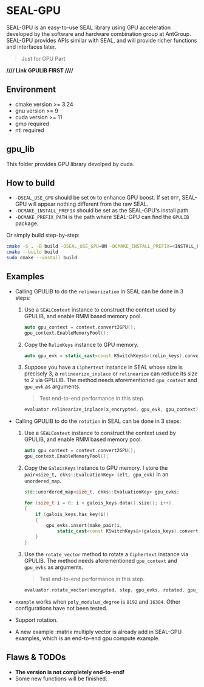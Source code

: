 # SEAL-GPU

SEAL-GPU is an easy-to-use SEAL library using GPU acceleration developed by the software and
hardware combination group at AntGroup. SEAL-GPU provides APIs similar with SEAL, and will provide
richer functions and interfaces later.

> Just for GPU Part

**//// Link GPULIB FIRST ////**

## Environment

* cmake version >= 3.24
* gnu version >= 9
* cuda version >= 11
* gmp required
* ntl required

## gpu_lib

This folder provides GPU library devolped by cuda.

## How to build

* `-DSEAL_USE_GPU` should be set `ON` to enhance GPU boost. If set `OFF`, SEAL-GPU will appear
  nothing different from the raw SEAL.
* `-DCMAKE_INSTALL_PREFIX` should be set as the SEAL-GPU's install path.
* `-DCMAKE_PREFIX_PATH` is the path where SEAL-GPU can find the `GPULIB` package.

Or simply build step-by-step:

```sh
cmake -S . -B build -DSEAL_USE_GPU=ON -DCMAKE_INSTALL_PREFIX=<INSTALL_PATH> -DCMAKE_PREFIX_PATH=<GPULIB_PATH>
cmake --build build
sudo cmake --install build
```

## Examples

* Calling GPULIB to do the `relinearization` in SEAL can be done in 3 steps:

    1. Use a `SEALContext` instance to construct the context used by GPULIB, and enable RMM based
       memory pool.

       ```c++
       auto gpu_context = context.convert2GPU();
       gpu_context.EnableMemoryPool();
       ```

    2. Copy the `RelinKeys` instance to GPU memory.

       ```c++
       auto gpu_evk = static_cast<const KSwitchKeys&>(relin_keys).convert2GPU(context);
       ```

    3. Suppose you have a `Ciphertext` instance in SEAL whose size is precisely 3,
       a `relinearize_inplace` or `relinearize` can reduce its size to 2 via GPULIB. The method
       needs aforementioned `gpu_context` and `gpu_evk` as arguments.

       > Test end-to-end performance in this step.

       ```C++
       evaluator.relinearize_inplace(x_encrypted, gpu_evk, gpu_context);
       ```

* Calling GPULIB to do the `rotation` in SEAL can be done in 3 steps:

    1. Use a `SEALContext` instance to construct the context used by GPULIB, and enable RMM based
       memory pool.

       ```c++
       auto gpu_context = context.convert2GPU();
       gpu_context.EnableMemoryPool();
       ```

    2. Copy the `GaloisKeys` instance to GPU memory. I store
       the `pair<size_t, ckks::EvaluationKey> (elt, gpu_evk)` in an `unordered_map`.

       ```C++
       std::unordered_map<size_t, ckks::EvaluationKey> gpu_evks;

       for (size_t i = 0; i < galois_keys.data().size(); i++)
       {
           if (galois_keys.has_key(i))
           {
               gpu_evks.insert(make_pair(i,
                   static_cast<const KSwitchKeys&>(galois_keys).convert2GPU(context, GaloisKeys::get_index(i))));
           }
       }
       ```

    3. Use the `rotate_vector` method to rotate a `Ciphertext` instance via GPULIB. The method needs
       aforementioned `gpu_context` and `gpu_evks` as arguments.

       > Test end-to-end performance in this step.

       ```c++
       evaluator.rotate_vector(encrypted, step, gpu_evks, rotated, gpu_context);
       ```

* `example` works when `poly_modulus_degree` is `8192` and `16384`. Other configurations have not
  been tested.
* Support rotation.
* A new example :matrix multiply vector is already add in SEAL-GPU examples, which is an end-to-end
  gpu compute example.

## Flaws & TODOs

* **The version is not completely end-to-end!**
* Some new functions will be finished.
